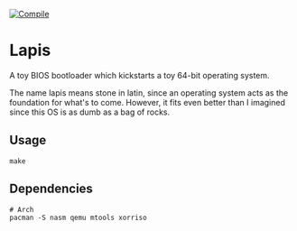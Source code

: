 
[![Compile](https://github.com/karlek/lapis/actions/workflows/build.yml/badge.svg?branch=main)](https://github.com/karlek/lapis/actions/workflows/build.yml)

# Lapis

A toy BIOS bootloader which kickstarts a toy 64-bit operating system.

The name lapis means stone in latin, since an operating system acts as the
foundation for what's to come. However, it fits even better than I imagined
since this OS is as dumb as a bag of rocks.

## Usage

```
make
```

## Dependencies

```
# Arch
pacman -S nasm qemu mtools xorriso
```
